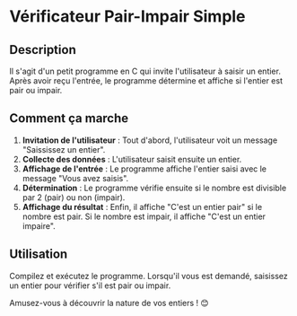 # Vérificateur Pair-Impair Simple

## Description
Il s'agit d'un petit programme en C qui invite l'utilisateur à saisir un entier. Après avoir reçu l'entrée, le programme détermine et affiche si l'entier est pair ou impair.

## Comment ça marche

1. **Invitation de l'utilisateur** : Tout d'abord, l'utilisateur voit un message "Saississez un entier".
2. **Collecte des données** : L'utilisateur saisit ensuite un entier.
3. **Affichage de l'entrée** : Le programme affiche l'entier saisi avec le message "Vous avez saisis".
4. **Détermination** : Le programme vérifie ensuite si le nombre est divisible par 2 (pair) ou non (impair).
5. **Affichage du résultat** : Enfin, il affiche "C'est un entier pair" si le nombre est pair. Si le nombre est impair, il affiche "C'est un entier impaire".

## Utilisation
Compilez et exécutez le programme. Lorsqu'il vous est demandé, saisissez un entier pour vérifier s'il est pair ou impair.

Amusez-vous à découvrir la nature de vos entiers ! 😊
